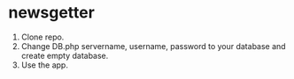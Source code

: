 # newsgetter
1. Clone repo.
2. Change DB.php servername, username, password to your database and create empty database.
3. Use the app.